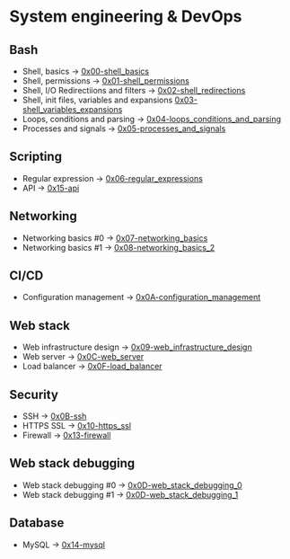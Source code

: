 # System engineering & DevOps

## Bash
* Shell, basics -> [0x00-shell_basics](./0x00-shell_basics)
* Shell, permissions -> [0x01-shell_permissions](./0x01-shell_permissions)
* Shell, I/O Redirectiions and filters -> [0x02-shell_redirections](./0x02-shell_redirections)
* Shell, init files, variables and expansions [0x03-shell_variables_expansions](./0x03-shell_variables_expansions)
* Loops, conditions and parsing -> [0x04-loops_conditions_and_parsing](./0x04-loops_conditions_and_parsing)
* Processes and signals -> [0x05-processes_and_signals](./0x05-processes_and_signals)

## Scripting
* Regular expression -> [0x06-regular_expressions](./0x06-regular_expressions)
* API -> [0x15-api](./0x15-api)

## Networking
* Networking basics #0 -> [0x07-networking_basics](./0x07-networking_basics)
* Networking basics #1 -> [0x08-networking_basics_2](./0x08-networking_basics_2)

## CI/CD
* Configuration management -> [0x0A-configuration_management](./0x0A-configuration_management)

## Web stack
* Web infrastructure design -> [0x09-web_infrastructure_design](./0x09-web_infrastructure_design)
* Web server -> [0x0C-web_server](./0x0C-web_server)
* Load balancer -> [0x0F-load_balancer](./0x0F-load_balancer)

## Security
* SSH -> [0x0B-ssh](./0x0B-ssh)
* HTTPS SSL -> [0x10-https_ssl](./0x10-https_ssl)
* Firewall -> [0x13-firewall](./0x13-firewall)

## Web stack debugging
* Web stack debugging #0 -> [0x0D-web_stack_debugging_0](./0x0D-web_stack_debugging_0)
* Web stack debugging #1 -> [0x0D-web_stack_debugging_1](./0x0D-web_stack_debugging_1)

## Database
* MySQL -> [0x14-mysql](./0x14-mysql)

